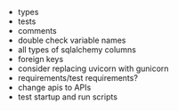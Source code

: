* types
* tests
* comments
* double check variable names
* all types of sqlalchemy columns
* foreign keys
* consider replacing uvicorn with gunicorn
* requirements/test requirements?
* change apis to APIs
* test startup and run scripts

